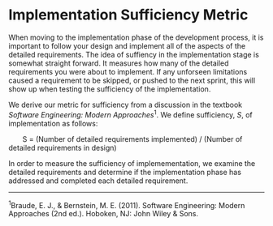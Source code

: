 # Implementation Sufficiency Metric

When moving to the implementation phase of the development process, it is important to follow your design and implement all of the aspects of the detailed requirements. The idea of suffiency in the implementation stage is somewhat straight forward. It measures how many of the detailed requirements you were about to implement. If any unforseen limitations caused a requirement to be skipped, or pushed to the next sprint, this will show up when testing the sufficiency of the implementation. 

We derive our metric for sufficiency from a discussion in the textbook *Software 
Engineering: Modern Approaches*<sup>1</sup>. We define sufficiency, *S*, of implementation as follows:

&nbsp;&nbsp;&nbsp;&nbsp;&nbsp;&nbsp; S = (Number of detailed requirements implemented) / (Number of detailed requirements in design)

In order to measure the sufficiency of implemementation, we examine the detailed requirements and determine if the implementation phase has addressed and completed each detailed requirement.

---
<sup>1</sup>Braude, E. J., & Bernstein, M. E. (2011). Software Engineering: Modern Approaches 
(2nd ed.). Hoboken, NJ: John Wiley & Sons.